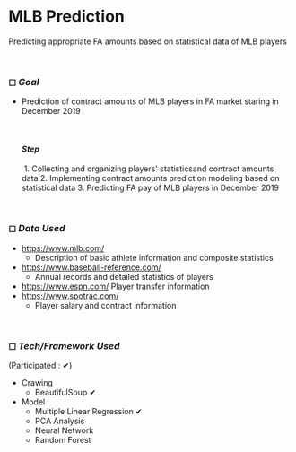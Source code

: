 # MLB Prediction

Predicting appropriate FA amounts based on statistical data of MLB players

<br>

### ◻ *Goal*

- Prediction of contract amounts of MLB players in FA market staring in December 2019

  <br>
  
  #### *Step*
  
  ​	1. Collecting and organizing players' statisticsand contract amounts data
   	2. Implementing contract amounts prediction modeling based on statistical data
   	3. Predicting FA pay of MLB players in December 2019

<br>

### ◻ *Data Used*

- https://www.mlb.com/
  - Description of basic athlete information and composite statistics
- https://www.baseball-reference.com/
  - Annual records and detailed statistics of players
- https://www.espn.com/
   Player transfer information
- https://www.spotrac.com/
  - Player salary and contract information

<br>

### ◻ *Tech/Framework Used*

(Participated : ✔)

- Crawing
  - BeautifulSoup ✔
- Model
  - Multiple Linear Regression ✔
  - PCA Analysis
  - Neural Network
  - Random Forest 

